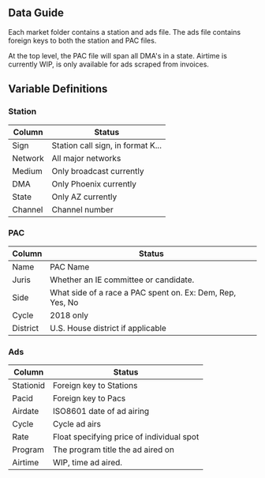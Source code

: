 ## Data Guide

Each market folder contains a station and ads file. The ads file contains foreign keys to both the station and PAC files.

At the top level, the PAC file will span all DMA's in a state. Airtime is currently WIP, is only available for ads scraped from invoices.
## Variable Definitions

### Station

| Column  | Status                            |
|---------|-----------------------------------|
| Sign    | Station call sign, in format K... |
| Network | All major networks                |
| Medium  | Only broadcast currently          |
| DMA     | Only Phoenix currently            |
| State   | Only AZ currently                 |
| Channel | Channel number                    |

### PAC

| Column   | Status                                                    |
|----------|-----------------------------------------------------------|
| Name     | PAC Name                                                  |
| Juris    | Whether an IE committee or candidate.                     |
| Side     | What side of a race a PAC spent on. Ex: Dem, Rep, Yes, No |
| Cycle    | 2018 only                                                 |
| District | U.S. House district if applicable                         |

### Ads

| Column    | Status                                    |
|-----------|-------------------------------------------|
| Stationid | Foreign key to Stations                   |
| Pacid     | Foreign key to Pacs                       |
| Airdate   | ISO8601 date of ad airing                 |
| Cycle     | Cycle ad airs                             |
| Rate      | Float specifying price of individual spot |
| Program   | The program title the ad aired on         |
| Airtime   | WIP, time ad aired.                       |